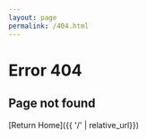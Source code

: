 ```yaml
---
layout: page  
permalink: /404.html
---
```


# Error 404

## Page not found

[Return Home]({{ '/' | relative_url}})

